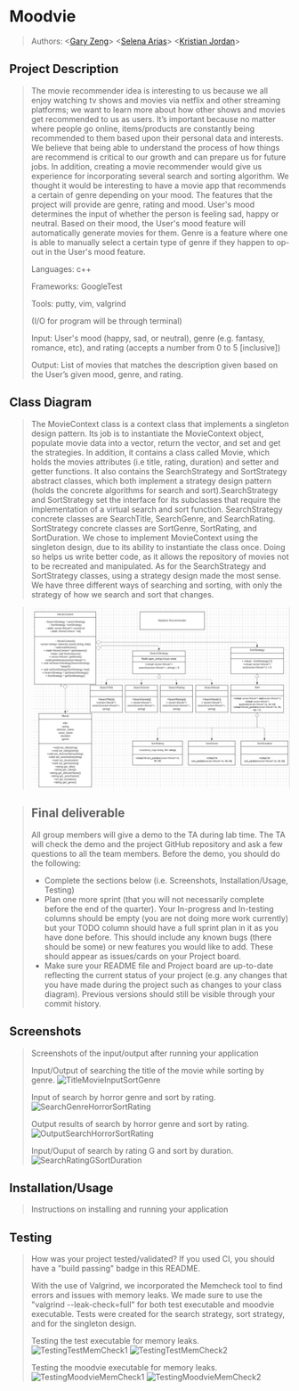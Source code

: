 
# Moodvie

 
 > Authors: \<[Gary Zeng](https://github.com/Garrrrrrrrry)\>
 > \<[Selena Arias](https://github.com/sarias-012)\>
 > \<[Kristian Jordan](https://github.com/kristianjordan)\>
 

 

## Project Description
 > The movie recommender idea is interesting to us because we all enjoy watching tv shows and movies via netflix and other streaming platforms; we want to learn more about how other shows and movies get recommended to us as users. It’s important because no matter where people go online, items/products are constantly being recommended to them based upon their personal data and interests. We believe that being able to understand the process of how things are recommend is critical to our growth and can prepare us for future jobs. In addition, creating a movie recommender would give us experience for incorporating several search and sorting algorithm. We thought it would be interesting to have a movie app that recommends a certain of genre depending on your mood. The features that the project will provide are genre, rating and mood. User's mood determines the input of whether the person is feeling sad, happy or neutral. Based on their mood, the User's mood feature will automatically generate movies for them. Genre is a feature where one is able to manually select a certain type of genre if they happen to op-out in the User's mood feature. 
 > 
 > Languages: c++
 > 
 > Frameworks: GoogleTest
 > 
 > Tools: putty, vim, valgrind
 > 
 > (I/O for program will be through terminal)
 > 
 > Input: User's mood (happy, sad, or neutral), genre (e.g. fantasy, romance, etc), and rating (accepts a number from 0 to 5 [inclusive])
 > 
 > Output: List of movies that matches the description given based on the User’s given mood, genre, and rating.

## Class Diagram
 > The MovieContext class is a context class that implements a singleton design pattern. Its job is to instantiate the MovieContext object, populate movie data into a vector, return the vector, and set and get the strategies. In addition, it contains a class called Movie, which holds the movies attributes (i.e title, rating, duration) and setter and getter functions. It also contains the SearchStrategy and SortStrategy abstract classes, which both implement a strategy design pattern (holds the concrete algorithms for search and sort).SearchStrategy and SortStrategy set the interface for its subclasses that require the implementation of a virtual search and sort function. SearchStrategy concrete classes are SearchTitle, SearchGenre, and SearchRating. SortStrategy concrete classes are SortGenre, SortRating, and SortDuration. We chose to implement MovieContext using the singleton design, due to its ability to instantiate the class once. Doing so helps us write better code, as it allows the repository of movies not to be recreated and manipulated. As for the SearchStrategy and SortStrategy classes, using a strategy design made the most sense. We have three different ways of searching and sorting, with only the strategy of how we search and sort that changes.

 > ![GitHub Logo](projectUML.jpg)
 >  
 >

 
 > ## Final deliverable
 > All group members will give a demo to the TA during lab time. The TA will check the demo and the project GitHub repository and ask a few questions to all the team members. 
 > Before the demo, you should do the following:
 > * Complete the sections below (i.e. Screenshots, Installation/Usage, Testing)
 > * Plan one more sprint (that you will not necessarily complete before the end of the quarter). Your In-progress and In-testing columns should be empty (you are not doing more work currently) but your TODO column should have a full sprint plan in it as you have done before. This should include any known bugs (there should be some) or new features you would like to add. These should appear as issues/cards on your Project board.
 > * Make sure your README file and Project board are up-to-date reflecting the current status of your project (e.g. any changes that you have made during the project such as changes to your class diagram). Previous versions should still be visible through your commit history. 
 
 ## Screenshots
 > Screenshots of the input/output after running your application
 > 
 > Input/Output of searching the title of the movie while sorting by genre.
 > ![TitleMovieInputSortGenre](https://user-images.githubusercontent.com/91562468/143991287-771dcf7c-6557-474f-b90b-505d94acb877.PNG)
 > 
 > Input of search by horror genre and sort by rating.
 > ![SearchGenreHorrorSortRating](https://user-images.githubusercontent.com/91562468/143992901-04c6819a-2cd1-414a-bfb5-17736855210a.PNG)
 > 
 > Output results of search by horror genre and sort by rating.
 > ![OutputSearchHorrorSortRating](https://user-images.githubusercontent.com/91562468/143993412-048ed41a-5a18-4bbe-b26b-75d2c1ad89bb.PNG)
 > 
 > Input/Ouput of search by rating G and sort by duration.
 > ![SearchRatingGSortDuration](https://user-images.githubusercontent.com/91562468/143993877-6b3ad7c5-aa22-4279-a972-385010847e54.PNG)
 > 





 ## Installation/Usage
 > Instructions on installing and running your application
 ## Testing
 > How was your project tested/validated? If you used CI, you should have a "build passing" badge in this README.
 > 
 > With the use of Valgrind, we incorporated the Memcheck tool to find errors and issues with memory leaks. We made sure to use the "valgrind --leak-check=full" for both test executable and moodvie executable. Tests were created for the search strategy, sort strategy, and for the singleton design.
 > 
 > 
 > Testing the test executable for memory leaks.
 > ![TestingTestMemCheck1](https://user-images.githubusercontent.com/91562468/143995764-8f360773-f1ce-47ba-bc79-e8ef1696bb0e.PNG)
 > ![TestingTestMemCheck2](https://user-images.githubusercontent.com/91562468/143995887-37d64f8c-a133-47d8-a0a9-236c672546bb.PNG)
 > 
 > 
 > Testing the moodvie executable for memory leaks.
 > ![TestingMoodvieMemCheck1](https://user-images.githubusercontent.com/91562468/143996403-df70c5bf-d934-4e4e-abea-ca8bf69bb1df.PNG)
 > ![TestingMoodvieMemCheck2](https://user-images.githubusercontent.com/91562468/143996421-b5763911-d97d-4337-ab3b-32e10307813b.PNG)

 > 
 
 
